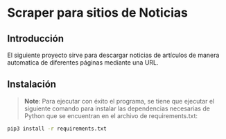 # Scraper para sitios de Noticias

## Introducción

El siguiente proyecto sirve para descargar noticias de artículos de manera automatica de diferentes páginas mediante una URL.

## Instalación

> **Note**: Para ejecutar con éxito el programa, se tiene que ejecutar el siguiente comando para instalar las dependencias necesarias de Python que se encuentran en el archivo de requirements.txt:


```sh
pip3 install -r requirements.txt 
```